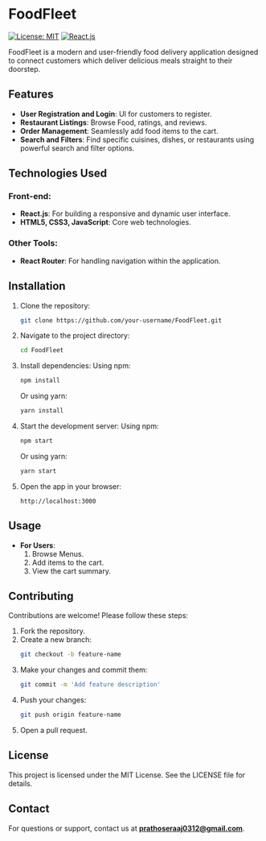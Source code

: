 # FoodFleet

[![License: MIT](https://img.shields.io/badge/License-MIT-yellow.svg)](https://opensource.org/licenses/MIT)
[![React.js](https://img.shields.io/badge/react.js-19.0.0-blue)](https://reactjs.org/)

FoodFleet is a modern and user-friendly food delivery application designed to connect customers which deliver delicious meals straight to their doorstep.

## Features

- **User Registration and Login**: UI for customers to register.
- **Restaurant Listings**: Browse  Food, ratings, and reviews.
- **Order Management**: Seamlessly add food items to the cart.
- **Search and Filters**: Find specific cuisines, dishes, or restaurants using powerful search and filter options.

## Technologies Used

### Front-end:
- **React.js**: For building a responsive and dynamic user interface.
- **HTML5, CSS3, JavaScript**: Core web technologies.

### Other Tools:
- **React Router**: For handling navigation within the application.

## Installation

1. Clone the repository:
   ```bash
   git clone https://github.com/your-username/FoodFleet.git
   ```
2. Navigate to the project directory:
   ```bash
   cd FoodFleet
   ```
3. Install dependencies:
   Using npm:
   ```bash
   npm install
   ```
   Or using yarn:
   ```bash
   yarn install
   ```
4. Start the development server:
   Using npm:
   ```bash
   npm start
   ```
   Or using yarn:
   ```bash
   yarn start
   ```
5. Open the app in your browser:
   ```
   http://localhost:3000
   ```

## Usage

- **For Users**:
  1. Browse Menus.
  2. Add items to the cart.
  3. View the cart summary.

## Contributing

Contributions are welcome! Please follow these steps:

1. Fork the repository.
2. Create a new branch:
   ```bash
   git checkout -b feature-name
   ```
3. Make your changes and commit them:
   ```bash
   git commit -m 'Add feature description'
   ```
4. Push your changes:
   ```bash
   git push origin feature-name
   ```
5. Open a pull request.

## License

This project is licensed under the MIT License. See the LICENSE file for details.

## Contact

For questions or support, contact us at **prathoseraaj0312@gmail.com**.
